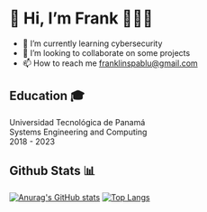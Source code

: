 # 👋 Hi, I’m Frank 🧑🏻‍💻
- 📘 I’m currently learning cybersecurity
- 👀 I’m looking to collaborate on some projects
- 📫 How to reach me franklinspablu@gmail.com


## Education 🎓 <br>
Universidad Tecnológica de Panamá <br> Systems Engineering and Computing <br>2018 - 2023

## Github Stats 📊 <br>
[![Anurag's GitHub stats](https://github-readme-stats.vercel.app/api?username=frankpablu)](https://github.com/anuraghazra/github-readme-stats)
[![Top Langs](https://github-readme-stats.vercel.app/api/top-langs/?username=frankpablu&layout=compact)](https://github.com/anuraghazra/github-readme-stats)
<!---
franklinspablu/franklinspablu is a ✨ special ✨ repository because its `README.md` (this file) appears on your GitHub profile.
You can click the Preview link to take a look at your changes.
--->
